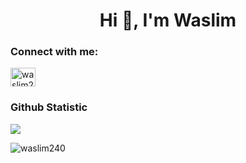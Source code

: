 <h1 align="center">Hi 👋, I'm Waslim</h1>

<h3 align="left">Connect with me:</h3>
<p align="left">
<a href="https://www.linkedin.com/in/waslim-a13624231/" target="blank"><img align="center" src="https://raw.githubusercontent.com/rahuldkjain/github-profile-readme-generator/master/src/images/icons/Social/linked-in-alt.svg" alt="waslim240" height="30" width="40" /></a>
</p>

### Github Statistic
<img src= "https://github-readme-stats.vercel.app/api?username=Waslim240&count_private=true&theme=cobalt"/></p>
<p align="left"><img align="left" src="https://github-readme-stats.vercel.app/api/top-langs?username=Waslim240&show_icons=true&locale=en&layout=compact&theme=cobalt&border_radius=15" alt="waslim240" /></p>
